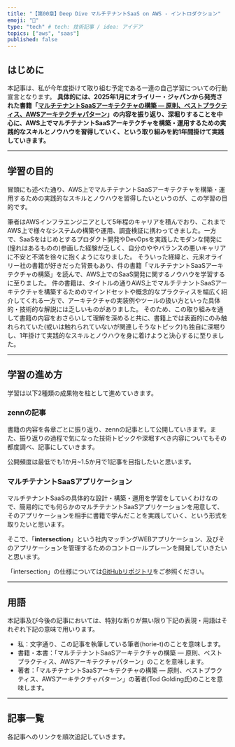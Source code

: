 ```yaml
---
title: "【第00章】Deep Dive マルチテナントSaaS on AWS - イントロダクション"
emoji: "🤿"
type: "tech" # tech: 技術記事 / idea: アイデア
topics: ["aws", "saas"]
published: false
---
```



## はじめに

本記事は、私が今年度掛けて取り組む予定である一連の自己学習についての行動宣言となります。 **具体的には、2025年1月にオライリー・ジャパンから発売された書籍「[マルチテナントSaaSアーキテクチャの構築 ― 原則、ベストプラクティス、AWSアーキテクチャパターン](https://www.oreilly.co.jp/books/9784814401017/)」の内容を振り返り、深堀りすることを中心に、AWS上でマルチテナントSaaSアーキテクチャを構築・運用するための実践的なスキルとノウハウを習得していく、という取り組みを約1年間掛けて実践していきます。**

---

## 学習の目的

冒頭にも述べた通り、AWS上でマルチテナントSaaSアーキテクチャを構築・運用するための実践的なスキルとノウハウを習得したいというのが、この学習の目的です。

筆者はAWSインフラエンジニアとして5年程のキャリアを積んでおり、これまでAWS上で様々なシステムの構築や運用、調査検証に携わってきました。一方で、SaaSをはじめとするプロダクト開発やDevOpsを実践したモダンな開発に(憧れはあるものの)参画した経験が乏しく、自分のややバランスの悪いキャリアに不安と不満を徐々に抱くようになりました。
そういった経緯と、元来オライリー社の書籍が好きだった背景もあり、件の書籍「マルチテナントSaaSアーキテクチャの構築」を読んで、AWS上でのSaaS開発に関するノウハウを学習するに至りました。
件の書籍は、タイトルの通りAWS上でマルチテナントSaaSアーキテクチャを構築するためのマインドセットや概念的なプラクティスを幅広く紹介してくれる一方で、アーキテクチャの実装例やツールの扱い方といった具体的・技術的な解説には乏しいものがありました。
そのため、この取り組みを通して書籍の内容をおさらいして理解を深めると共に、書籍上では表面的にのみ触れられていた(或いは触れられていないが関連しそうなトピック)も独自に深堀りし、1年掛けて実践的なスキルとノウハウを身に着けようと決心するに至りました。

---

## 学習の進め方

学習は以下2種類の成果物を柱として進めていきます。

### zennの記事

書籍の内容を各章ごとに振り返り、zennの記事として公開していきます。また、振り返りの過程で気になった技術トピックや深堀すべき内容についてもその都度調べ、記事にしていきます。

公開頻度は最低でも1か月~1.5か月で1記事を目指したいと思います。

### マルチテナントSaaSアプリケーション

マルチテナントSaaSの具体的な設計・構築・運用を学習をしていくわけなので、簡易的にでも何らかのマルチテナントSaaSアプリケーションを用意して、そのアプリケーションを相手に書籍で学んだことを実践していく、という形式を取りたいと思います。

そこで、「**intersection**」という社内マッチングWEBアプリケーション、及びそのアプリケーションを管理するためのコントロールプレーンを開発していきたいと思います。

「intersection」の仕様については[GitHubリポジトリ](https://github.com/horietakehiro/deep-dive-multi-tenant-saas-on-aws)をご参照ください。

---

## 用語

本記事及び今後の記事においては、特別な断りが無い限り下記の表現・用語はそれぞれ下記の意味で用いります。

- 私：文字通り、この記事を執筆している筆者(horie-t)のことを意味します。
- 書籍・本書：「マルチテナントSaaSアーキテクチャの構築 ― 原則、ベストプラクティス、AWSアーキテクチャパターン」のことを意味します。
- 著者：「マルチテナントSaaSアーキテクチャの構築 ― 原則、ベストプラクティス、AWSアーキテクチャパターン」の著者(Tod Golding氏)のことを意味します。

---

## 記事一覧

各記事へのリンクを順次追記していきます。

